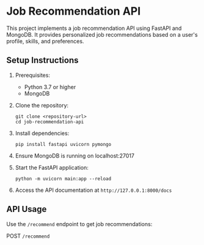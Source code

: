# Job Recommendation API

This project implements a job recommendation API using FastAPI and MongoDB. It provides personalized job recommendations based on a user's profile, skills, and preferences.

## Setup Instructions

1. Prerequisites:
   - Python 3.7 or higher
   - MongoDB

2. Clone the repository:
   ```
   git clone <repository-url>
   cd job-recommendation-api
   ```

3. Install dependencies:
   ```
   pip install fastapi uvicorn pymongo
   ```

4. Ensure MongoDB is running on localhost:27017

5. Start the FastAPI application:
   ```
   python -m uvicorn main:app --reload
   ```

6. Access the API documentation at `http://127.0.0.1:8000/docs`

## API Usage

Use the `/recommend` endpoint to get job recommendations:

POST `/recommend`
